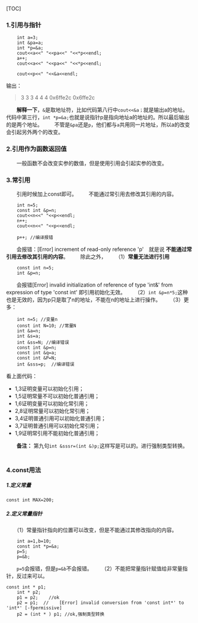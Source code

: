 [TOC]

### 1.引用与指针
```
    int a=3;
	int &pa=a;
	int *p=&a;
	cout<<a<<" "<<pa<<" "<<*p<<endl;
	a++;
	cout<<a<<" "<<pa<<" "<<*p<<endl;
	
	cout<<p<<" "<<&a<<endl;
```
输出：
> 3 3 3
4 4 4
0x6ffe2c 0x6ffe2c

　　**解释一下**，`&`是取地址符，比如代码第八行中`cout<<&a；`就是输出a的地址。代码中第三行，`int *p=&a;`也就是说指针p是指向地址a的地址的。所以最后输出的是两个地址。
　　不管是`&pa`还是`p`，他们都与`a`共用同一片地址，所以a的改变会引起另外两个的改变。

### 2.引用作为函数返回值
　　一般函数不会改变实参的数值，但是使用引用会引起实参的改变。
　　
### 3.常引用
　　引用时候加上const即可。
　　不能通过常引用去修改其引用的内容。
```
    int n=5;
	const int &p=n;
	cout<<n<<" "<<p<<endl;
	n++;
	cout<<n<<" "<<p<<endl;
	
	p++; //编译报错
```
　　会报错：[Error] increment of read-only reference 'p'　就是说 **不能通过常引用去修改其引用的内容**。 
　　除此之外，
　　（1）**常量无法进行引用**
```
    const int n=5;
	int &p=n;
```
　　会报错[Error] invalid initialization of reference of type 'int&' from expression of type 'const int' 即引用初始化无效。
　　（2）`int &p=n*5;`这种也是无效的，因为p只是取了n的地址，不能在n的地址上进行操作。
　　（3）更多：
```
    int n=5; //变量n
	const int N=10; //常量N
	int &a=n;
	int &s=a;
	int &ss=N; //编译错误
	const int &p=n;
	const int &q=a;
	const int &P=N;
	int &sss=p;  //编译错误
```
看上面代码：

- 1,3证明变量可以初始化引用；
- 1,5证明常量不可以初始化普通引用；
- 1,6证明变量可以初始化常引用；
- 2,8证明常量可以初始化常引用；
- 3,4证明普通引用可以初始化普通引用；
- 3,7证明普通引用可以初始化常引用；
- 1,9证明常引用不能初始化普通引用；

　　**备注：** 第九句`int &sssr=(int &)p;`这样写是可以的。进行强制类型转换。
　　
### 4.const用法
##### 1.定义常量
`const int MAX=200;`
##### 2.定义常量指针 
　　（1）常量指针指向的位置可以改变，但是不能通过其修改指向的内容。
```
	int a=1,b=10;
	const int *p=&a;
	p=5;
	p=&b;
```
　　`p=5`会报错，但是`p=&b`不会报错。
　　（2）不能把常量指针赋值给非常量指针，反过来可以。
```
const int * p1; 
	int * p2;  
	p1 = p2;    //ok  
	p2 = p1;  //	[Error] invalid conversion from 'const int*' to 'int*' [-fpermissive]
	p2 = (int * ) p1; //ok,强制类型转换 
```